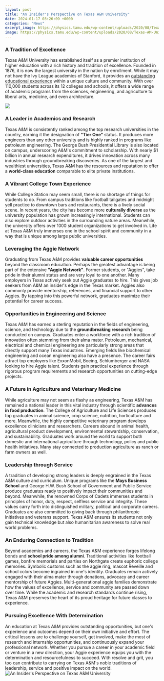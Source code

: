 ```yaml
---
layout: post
title: "An Insider's Perspective on Texas A&M University"
date: 2024-01-17 03:26:09 +0000
categories: "News"
excerpt_image: https://physics.tamu.edu/wp-content/uploads/2020/08/Texas-AM-University-aerial-view-scaled.jpg
image: https://physics.tamu.edu/wp-content/uploads/2020/08/Texas-AM-University-aerial-view-scaled.jpg
---
```


### A Tradition of Excellence 
Texas A&M University has established itself as a premier institution of higher education with a rich history and tradition of excellence. Founded in 1876, it is now the largest university in the nation by enrollment. While it may not have the Ivy League academics of Stanford, it provides an [outstanding educational experience](https://store.fi.io.vn/collection/accardi) within a unique culture and community. With over 110,000 students across its 12 colleges and schools, it offers a wide range of academic programs from the sciences, engineering, and agriculture to liberal arts, medicine, and even architecture.

![](https://today.tamu.edu/wp-content/uploads/sites/4/2017/08/20160803_Campus_Aerials-resized.jpg)
### A Leader in Academics and Research
Texas A&M is consistently ranked among the top research universities in the country, earning it the designation of **"Tier One"** status. It produces more engineers than any other university and is highly ranked in programs like petroleum engineering. The George Bush Presidential Library is also located on campus, underscoring A&M's commitment to scholarship. With nearly $1 billion in annual research expenditures, it drives innovation across many industries through groundbreaking discoveries. As one of the largest and wealthiest universities, Texas A&M has the resources and reputation to offer a **world-class education** comparable to elite private institutions.
### A Vibrant College Town Experience  
While College Station may seem small, there is no shortage of things for students to do. From campus traditions like football tailgates and midnight yell practice to downtown bars and restaurants, there is a lively social scene. In recent years, the city has become more **culturally diverse** as the university population has grown increasingly international. Students can also explore outdoor activities in the surrounding nature areas. Meanwhile, the university offers over 1000 student organizations to get involved in. Life at Texas A&M truly immerses one in the school spirit and community in a way that is unique among large public universities.
### Leveraging the Aggie Network
Graduating from Texas A&M provides **valuable career opportunities** beyond the classroom education. Perhaps the greatest advantage is being part of the extensive **"Aggie Network"**. Former students, or "Aggies", take pride in their alumni status and are very loyal to one another. Many employers in Texas actively seek out Aggie graduates to hire. This gives job seekers from A&M an insider's edge in the Texas market. Aggies also commonly provide mentorship, references, and financial support to other Aggies. By tapping into this powerful network, graduates maximize their potential for career success.
### Opportunities in Engineering and Science 
Texas A&M has earned a sterling reputation in the fields of engineering, science, and technology due to the **groundbreaking research** being conducted on campus. Graduates enter a workforce with a rich tradition of innovation often stemming from their alma mater. Petroleum, mechanical, electrical and chemical engineering are particularly strong areas that directly support many Texas industries. Emerging fields like biochemical engineering and ocean engineering also have a presence. The career fairs attract top employers like ExxonMobil, Boeing, Schlumberger and NASA looking to hire Aggie talent. Students gain practical experience through rigorous program requirements and research opportunities on cutting-edge projects.
### A Future in Agriculture and Veterinary Medicine
While agriculture may not seem as flashy as engineering, Texas A&M has remained a national leader in this vital industry through scientific **advances in food production**. The College of Agriculture and Life Sciences produces top graduates in animal science, crop science, nutrition, horticulture and more. Meanwhile, the highly competitive veterinary program develops excellence clinicians and researchers. Careers abound in animal health, agricultural product development, environmental stewardship, conservation, and sustainability. Graduates work around the world to support both domestic and international agriculture through technology, policy and public health initiatives. Many stay connected to production agriculture as ranch or farm owners as well.
### Leadership through Service 
A tradition of developing strong leaders is deeply engrained in the Texas A&M culture and curriculum. Unique programs like the **Mays Business School** and George H.W. Bush School of Government and Public Service produce graduates ready to positively impact their communities and beyond. Meanwhile, the renowned Corps of Cadets immerses students in principles of honor, duty, respect, selfless service and integrity. These values carry forth into distinguished military, political and corporate careers. Graduates are also committed to giving back through philanthropic initiatives and veterans support. Texas A&M ensures its students not only gain technical knowledge but also humanitarian awareness to solve real world problems.
### An Enduring Connection to Tradition
Beyond academics and careers, the Texas A&M experience forges lifelong bonds and **school pride among alumni**. Traditional activities like football games, bonfire memorials and parties on Northgate create euphoric college memories. Symbolic customs such as the aggie ring, mascot Reveille and school colors become ingrained in one's identity. Graduates remain actively engaged with their alma mater through donations, advocacy and career mentorship of future Aggies. Multi-generational aggie families demonstrate how the values of excellence, service and community are passed down over time. While the academic and research standards continue rising, Texas A&M preserves the heart of its proud heritage for future classes to experience.
### Pursuing Excellence With Determination  
An education at Texas A&M provides outstanding opportunities, but one's experience and outcomes depend on their own initiative and effort. The critical lessons are to challenge yourself, get involved, make the most of research and internship opportunities, and continuously expand your professional network. Whether you pursue a career in your academic field or venture in a new direction, your Aggie experience equips you with the determination and resourcefulness to succeed. With resolve and grit, you too can contribute to carrying on Texas A&M's noble traditions of leadership, service and positive impact on the world.
![An Insider's Perspective on Texas A&M University](https://physics.tamu.edu/wp-content/uploads/2020/08/Texas-AM-University-aerial-view-scaled.jpg)